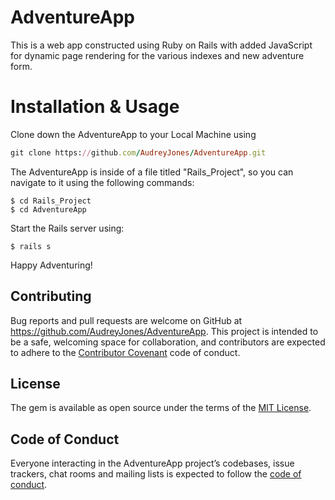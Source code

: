 # AdventureApp

This is a web app constructed using Ruby on Rails with added JavaScript for dynamic page rendering for the various indexes and new adventure form.

# Installation & Usage

Clone down the AdventureApp to your Local Machine using 

```ruby
git clone https://github.com/AudreyJones/AdventureApp.git
```

The AdventureApp is inside of a file titled "Rails_Project", so you can navigate to it using the following commands:

    $ cd Rails_Project
    $ cd AdventureApp

Start the Rails server using:

    $ rails s

Happy Adventuring!

## Contributing

Bug reports and pull requests are welcome on GitHub at https://github.com/AudreyJones/AdventureApp. This project is intended to be a safe, welcoming space for collaboration, and contributors are expected to adhere to the [Contributor Covenant](http://contributor-covenant.org) code of conduct.

## License

The gem is available as open source under the terms of the [MIT License](https://opensource.org/licenses/MIT).

## Code of Conduct

Everyone interacting in the AdventureApp project’s codebases, issue trackers, chat rooms and mailing lists is expected to follow the [code of conduct](https://github.com/'AudreyJones'/AdventureApp/blob/master/CODE_OF_CONDUCT.md).
